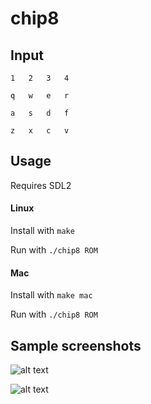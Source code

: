 # chip8

## Input

    1	2	3	4

    q	w	e	r

    a	s	d	f

    z	x	c	v

## Usage

Requires SDL2

#### Linux

Install with `make`

Run with `./chip8 ROM`

#### Mac

Install with `make mac`

Run with `./chip8 ROM`

## Sample screenshots

![alt text](http://i.imgur.com/dWVxIf3.png "Pong")

![alt text](http://i.imgur.com/t9B8qsA.png "Brix")


